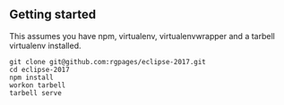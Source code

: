 ## Getting started

This assumes you have npm, virtualenv, virtualenvwrapper and a tarbell virtualenv installed.

```
git clone git@github.com:rgpages/eclipse-2017.git
cd eclipse-2017
npm install
workon tarbell
tarbell serve
```
